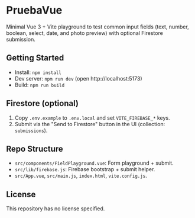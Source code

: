 # PruebaVue

Minimal Vue 3 + Vite playground to test common input fields (text, number, boolean, select, date, and photo preview) with optional Firestore submission.

## Getting Started
- Install: `npm install`
- Dev server: `npm run dev` (open http://localhost:5173)
- Build: `npm run build`

## Firestore (optional)
1. Copy `.env.example` to `.env.local` and set `VITE_FIREBASE_*` keys.
2. Submit via the "Send to Firestore" button in the UI (collection: `submissions`).

## Repo Structure
- `src/components/FieldPlayground.vue`: Form playground + submit.
- `src/lib/firebase.js`: Firebase bootstrap + submit helper.
- `src/App.vue`, `src/main.js`, `index.html`, `vite.config.js`.

## License
This repository has no license specified.
